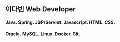 ## 이다빈 Web Developer

#### Java. Spring. JSP/Servlet. Javascript. HTML. CSS.
#### Oracle. MySQL. Linux. Docker. Git.
